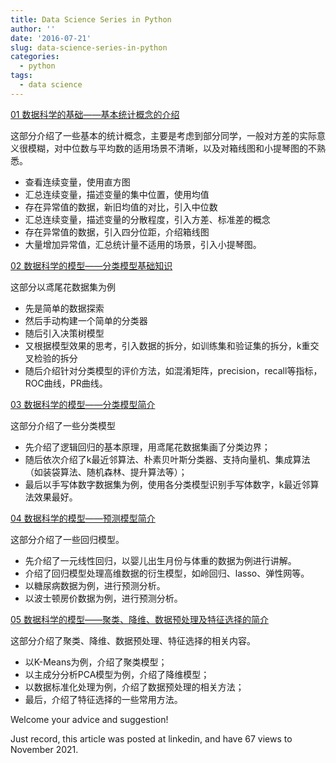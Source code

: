 ```yaml
---
title: Data Science Series in Python
author: ''
date: '2016-07-21'
slug: data-science-series-in-python
categories:
  - python
tags:
  - data science
---
```


[01 数据科学的基础——基本统计概念的介绍](https://nbviewer.org/github/yishi/Data-Science-Series-in-Python/blob/master/the_introduction_of_data_science_01.ipynb)

这部分介绍了一些基本的统计概念，主要是考虑到部分同学，一般对方差的实际意义很模糊，对中位数与平均数的适用场景不清晰，以及对箱线图和小提琴图的不熟悉。

+ 查看连续变量，使用直方图
+ 汇总连续变量，描述变量的集中位置，使用均值
+ 存在异常值的数据，新旧均值的对比，引入中位数
+ 汇总连续变量，描述变量的分散程度，引入方差、标准差的概念
+ 存在异常值的数据，引入四分位距，介绍箱线图
+ 大量增加异常值，汇总统计量不适用的场景，引入小提琴图。
 

[02 数据科学的模型——分类模型基础知识](https://nbviewer.org/github/yishi/Data-Science-Series-in-Python/blob/master/the_introduction_of_data_science_02.ipynb)

这部分以鸢尾花数据集为例

+ 先是简单的数据探索
+ 然后手动构建一个简单的分类器
+ 随后引入决策树模型
+ 又根据模型效果的思考，引入数据的拆分，如训练集和验证集的拆分，k重交叉检验的拆分
+ 随后介绍针对分类模型的评价方法，如混淆矩阵，precision，recall等指标，ROC曲线，PR曲线。
 

[03 数据科学的模型——分类模型简介](https://nbviewer.org/github/yishi/Data-Science-Series-in-Python/blob/master/the_introduction_of_data_science_03.ipynb)

这部分介绍了一些分类模型

+ 先介绍了逻辑回归的基本原理，用鸢尾花数据集画了分类边界；
+ 随后依次介绍了k最近邻算法、朴素贝叶斯分类器、支持向量机、集成算法（如装袋算法、随机森林、提升算法等）；
+ 最后以手写体数字数据集为例，使用各分类模型识别手写体数字，k最近邻算法效果最好。
 

[04 数据科学的模型——预测模型简介](https://nbviewer.org/github/yishi/Data-Science-Series-in-Python/blob/master/the_introduction_of_data_science_04.ipynb)

这部分介绍了一些回归模型。

+ 先介绍了一元线性回归，以婴儿出生月份与体重的数据为例进行讲解。
+ 介绍了回归模型处理高维数据的衍生模型，如岭回归、lasso、弹性网等。
+ 以糖尿病数据为例，进行预测分析。
+ 以波士顿房价数据为例，进行预测分析。
 

[05 数据科学的模型——聚类、降维、数据预处理及特征选择的简介](https://nbviewer.org/github/yishi/Data-Science-Series-in-Python/blob/master/the_introduction_of_data_science_05.ipynb)

这部分介绍了聚类、降维、数据预处理、特征选择的相关内容。

+ 以K-Means为例，介绍了聚类模型；
+ 以主成分分析PCA模型为例，介绍了降维模型；
+ 以数据标准化处理为例，介绍了数据预处理的相关方法；
+ 最后，介绍了特征选择的一些常用方法。

Welcome your advice and suggestion!

Just record, this article was posted at linkedin, and have 67 views to November 2021.

